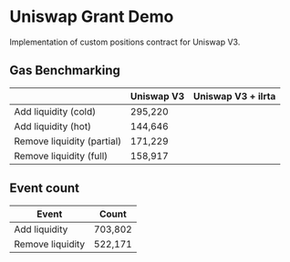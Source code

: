 # Uniswap Grant Demo

Implementation of custom positions contract for Uniswap V3.

## Gas Benchmarking

|                          |Uniswap V3 |Uniswap V3 + ilrta|
|--------------------------|-----------|------------------|
|Add liquidity (cold)      |    295,220|                  |
|Add liquidity (hot)       |    144,646|                  |
|Remove liquidity (partial)|    171,229|                  |
|Remove liquidity (full)   |    158,917|                  |

## Event count

|Event            |Count   |
|-----------------|--------|
|Add liquidity    | 703,802|
|Remove liquidity | 522,171|
